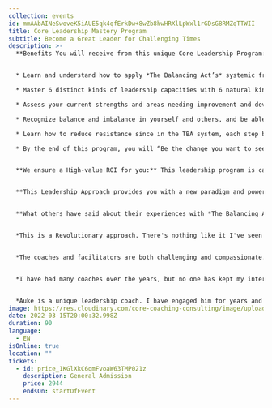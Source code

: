 ```yaml
---
collection: events
id: mmAAbAINeSwoveK5iAUE5qk4qfErkDw+8wZb8hwHRXlLpWxl1rGDsG8RMZqTTWII
title: Core Leadership Mastery Program
subtitle: Become a Great Leader for Challenging Times
description: >-
  **Benefits You will receive from this unique Core Leadership Program:** 


  * Learn and understand how to apply *The Balancing Act’s* systemic framework for leadership, a powerful 6-step pragmatic change process, for both your business and personal uses. 

  * Master 6 distinct kinds of leadership capacities with 6 natural kinds of intelligence, and learn how to use each one of them when it is an appropriate situation.

  * Assess your current strengths and areas needing improvement and develop specific goals to bridge the gap between where you are now to where you want to be.

  * Recognize balance and imbalance in yourself and others, and be able to shift from unease and disease to greater ease and effective behaviors

  * Learn how to reduce resistance since in the TBA system, each step builds on the last one.

  * By the end of this program, you will “Be the change you want to see”; you will have shifted your consciousness so you can solve the problems you’ve inherited and any you’ve helped to create.


  **We ensure a High-value ROI for you:** This leadership program is carefully designed for optimal learning and usefulness. It ensures the pragmatic application in the workplace of exciting learning over a 4-month period. The program mixes peer-group learning in 8 sessions + 3 one-on-one Executive Coaching sessions to tailor the program to your needs + 2 proprietary assessments to determine your individual leadership strengths and vulnerabilities + a follow-up bonus trouble-shooting session + just-in-time coaching for problems as they arise.


  **This Leadership Approach provides you with a new paradigm and powerful tools to navigate these challenging times:**  This program is designed for you if you are interested in becoming one of the “New Generation of Leaders” who have a strength of spirit, a deep sense of meaning, and purpose. Leaders who are willing to do their ongoing inner work and enjoy learning and growing. Leaders that believe that wherever they stand is the hub of their power and responsibility, that will help them navigate changing circumstances with a strong internal moral compass. Ultimately leaders who are individuals at their best, who also wish to more effectively serve others.


  **What others have said about their experiences with *The Balancing Act's* leadership approach:** 


  *This is a Revolutionary approach. There's nothing like it I've seen anywhere else. I'm still getting value, one year later, from the program I took.*


  *The coaches and facilitators are both challenging and compassionate. They combined inspiration with a no-excuses teaching style that made sure I got quick and lasting results.*


  *I have had many coaches over the years, but no one has kept my interest, built my confidence, and made sure I continued to grow as a leader as Sharon has.  And I have the promotions to prove it!*


  *Auke is a unique leadership coach. I have engaged him for years and he has not only brought me but also my whole company through tough times.*
image: https://res.cloudinary.com/core-coaching-consulting/image/upload/v1637604998/Leadership_Compass_CLP_g3hs4h.jpg
date: 2022-03-15T20:00:32.998Z
duration: 90
language:
  - EN
isOnline: true
location: ""
tickets:
  - id: price_1KGlXkC6qmFvoaW63TMP021z
    description: General Admission
    price: 2944
    endsOn: startOfEvent
---
```

